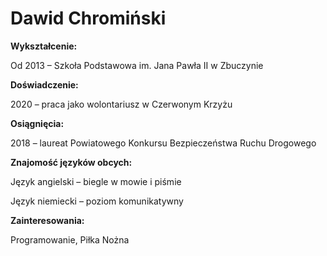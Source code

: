# Dawid Chromiński

**Wykształcenie:**

Od 2013 – Szkoła Podstawowa im. Jana Pawła II w Zbuczynie

**Doświadczenie:**

2020 – praca jako wolontariusz w Czerwonym Krzyżu

**Osiągnięcia:**

2018 – laureat Powiatowego Konkursu Bezpieczeństwa Ruchu Drogowego

**Znajomość języków obcych:**

Język angielski – biegle w mowie i piśmie

Język niemiecki – poziom komunikatywny

**Zainteresowania:**

Programowanie, Piłka Nożna
